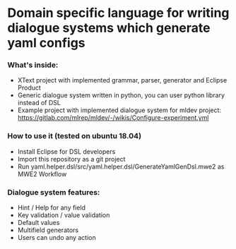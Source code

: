 # Domain specific language for writing dialogue systems which generate yaml configs
### What's inside:
* XText project with implemented grammar, parser, generator and Eclipse Product
* Generic dialogue system written in python, you can user python library instead of DSL
* Example project with implemented dialogue system for mldev project: https://gitlab.com/mlrep/mldev/-/wikis/Configure-experiment.yml

### How to use it (tested on ubuntu 18.04)
* Install Eclipse for DSL developers
* Import this repository as a git project
* Run yaml.helper.dsl/src/yaml.helper.dsl/GenerateYamlGenDsl.mwe2 as MWE2 Workflow

### Dialogue system features:
* Hint / Help for any field
* Key validation / value validation
* Default values
* Multifield generators
* Users can undo any action
